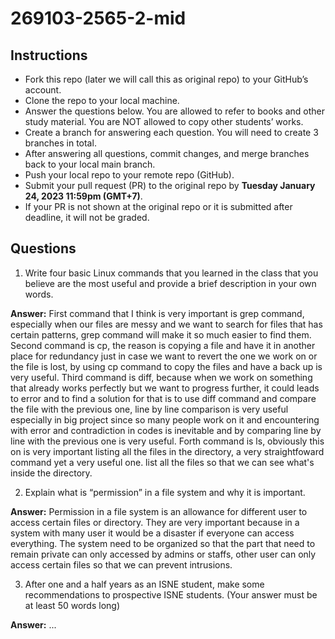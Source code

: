 # 269103-2565-2-mid

## Instructions

- Fork this repo (later we will call this as original repo) to your GitHub’s account. 
- Clone the repo to your local machine.
- Answer the questions below. You are allowed to refer to books and other study material. You are NOT allowed to copy other students’ works. 
- Create a branch for answering each question. You will need to create 3 branches in total.
- After answering all questions, commit changes, and merge branches back to your local main branch.
- Push your local repo to your remote repo (GitHub).
- Submit your pull request (PR) to the original repo by **Tuesday January 24, 2023 11:59pm (GMT+7)**.
- If your PR is not shown at the original repo or it is submitted after deadline, it will not be graded.

## Questions

1. Write four basic Linux commands that you learned in the class that you believe are the most useful and provide a brief description in your own words. 

**Answer:** First command that I think is very important is grep command, especially when our files are messy and we want to search for files that has certain patterns, grep command will make
it so much easier to find them. 
         Second command is cp, the reason is copying a file and have it in another place for redundancy just in case we want to revert the one we work on or the
file is lost, by using cp command to copy the files and have a back up is very useful.
         Third command is diff, because when we work on something that already works perfectly but we want to progress further, it could leads to error and to find a solution for that
is to use diff command and compare the file with the previous one, line by line comparison is very useful especially in big project since so many people work on it and encountering with
error and contradiction in codes is inevitable and by comparing line by line with the previous one is very useful.
         Forth command is ls, obviously this on is very important listing all the files in the directory, a very straightfoward command yet a very useful one. list all the files so that
we can see what's inside the directory.


2. Explain what is “permission” in a file system and why it is important.

**Answer:** Permission in a file system is an allowance for different user to access certain files or directory. They are very important because in a system with many user it would be a 
disaster if everyone can access everything. The system need to be organized so that the part that need to remain private can only accessed by admins or staffs, other user can only
access certain files so that we can prevent intrusions.

3. After one and a half years as an ISNE student, make some recommendations to prospective ISNE students. (Your answer must be at least 50 words long)

**Answer:** ...
